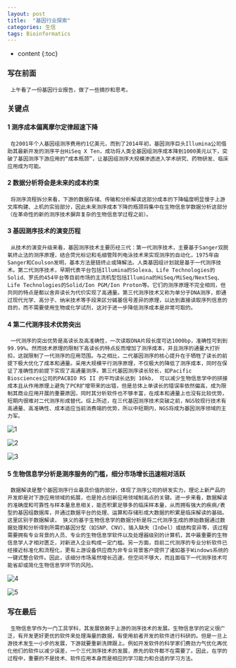 ```yaml
---
layout: post
title:  "基因行业探索"
categories: 生信 
tags: Bioinformatics
---
```


* content
{:toc}

### 写在前面

     上午看了一份基因行业报告，做了一些摘抄和思考。

### 关键点


#### 1 测序成本偏离摩尔定律超速下降

     在2001年个人基因组测序费用约1亿美元，而到了2014年初，基因测序巨头Illumina公司借助其最新开发的测序平台HiSeq X Ten，成功将人类全基因组测序成本降到1000美元以下，突破了基因测序下游应用的“成本瓶颈”，让基因组测序大规模渗透进入学术研究、药物研发、临床应用成为可能。


#### 2 数据分析将会是未来的成本约束

     将测序流程拆分来看，下游的数据存储、传输和分析解读这部分成本的下降幅度明显慢于上游文库构建、上机的实验部分，因此未来测序成本下降的瓶颈将集中在生物信息学数据分析这部分（在革命性的新的测序技术摒弃复杂的生物信息学过程之前）。


#### 3 基因测序技术的演变历程

     从技术的演变升级来看，基因测序技术主要历经三代：第一代测序技术，主要基于Sanger双脱氧终止法的测序原理，结合荧光标记和毛细管阵列电泳技术来实现测序的自动化，1975年由Sanger和Coulson发明，基本方法是链终止或降解法。人类基因组计划就是基于一代测序技术。第二代测序技术，早期代表平台包括Illumina的Solexa、Life Technologies的Solid、罗氏的454平台等目前市场的主流机型包括Illumina的HiSeq/MiSeq/NextSeq、Life Technologies的Solid/Ion PGM/Ion Proton等。它们的测序原理不完全相同，但共同的特点是都以舍弃读长为代价实现了高通量。第三代测序技术又称为单分子DNA测序，即通过现代光学、高分子、纳米技术等手段来区分碱基信号差异的原理，以达到直接读取序列信息的目的，而不需要使用生物或化学试剂，这对于进一步降低测序成本是非常可取的。


#### 4 第二代测序技术优势突出

     一代测序的突出优势是高读长及高准确性，一次读取DNA片段长度可达1000bp，准确性可到到99.99%。然而技术原理的限制下高读长的特点反而增加了测序成本，并且测序的通量大打折扣，这就限制了一代测序的应用范围。与之相比，二代基因测序的核心提升在于牺牲了读长的前提下极大优化了成本和通量。采用大规模平行测序原理，不仅极大的降低了测序成本，同时在保证了准确性的前提下实现了高通量测序。第三代基因测序读长较长，如Pacific Biosciences公司的PACBIO RS II 的平均读长达到 10kb， 可以减少生物信息学中的拼接成本且从作用原理上避免了PCR扩增带来的出错，但是总体上单读长的错误率依然偏高，成为限制其商业应用开展的重要原因，同时其分析软件也不够丰富，在成本和通量上也没有比较优势， 短期内很难对二代测序形成替代。综上所述，在三代基因测序技术突破之前，NGS较现行技术有高通量、高准确性、成本适应当前消费端的优势，所以中短期内，NGS将成为基因测序领域的主力军。

![1](http://o7zaxp1i2.bkt.clouddn.com/836d0f3e-ddb3-4011-a4f2-18b1cc9ceaaa.png)

![2](http://o7zaxp1i2.bkt.clouddn.com/a22d4439-7087-4088-902f-7c0d5e36613f.png)

![3](http://o7zaxp1i2.bkt.clouddn.com/9b0c98b7-d43e-443f-a263-485d4fd31f69.png)


#### 5 生物信息学分析是测序服务的门槛，细分市场增长迅速相对活跃

     数据解读是整个基因测序行业最具价值的部分，体现了测序公司的研发实力，理论上新产品的开发即是对下游应用领域的拓展，也是抢占创新应用领域制高点的关键。进一步来看，数据解读的准确度和可靠性与样本量息息相关，能否积累足够多的临床样本量，从而拥有强大的疾病/表型的基因组数据库，并通过数据平台的处理、运算和存储形成大数据的积累是临床解读的基础。这里区别于数据解读， 狭义的基于生物信息学的数据分析是将二代测序生成的原始数据通过数据处理和分析得到所需的基因分型（如SNP、CNV）、插入缺失（InDel）或结构变异等，该过程需要拥有专业背景的人员、专业的生物信息学软件以及处理器级别的计算机，其中最重要的生物信息学人才相对匮乏，对新进入企业构成一定门槛。另一方面，目前二代测序的专业分析软件已经接近标准化和流程化，更有上游设备供应商为非专业背景客户提供了诸如基于Windows系统的一键式整合软件。因此，该细分市场虽然增长迅速，但空间不够大，而且面临下一代测序技术可能省却或简化生物信息学环节的风险。

![4](http://o7zaxp1i2.bkt.clouddn.com/56eaae63-f790-4adb-89b1-efd85dfa4f13.png)

![5](http://o7zaxp1i2.bkt.clouddn.com/77d6fbba-652b-4f8c-a66f-64d578c9fc03.png)


### 写在最后

     生物信息学作为一门工具学科，其发展依赖于上游的测序技术的发展。生物信息学的定义很广泛，有开发更好更优的软件来处理海量的数据，有使用前者开发的软件进行科研的。但是一旦上游技术发生一小步的发展，下游就要重新洗牌跟上。例如开发软件的科学家们费劲力气优化再优化他们的软件以减少误差，一个三代测序技术的发展，原先的软件都不在需要了。因此，在学的过程中，重要的不是技术、软件应用本身而是相应的学习能力和合适的学习方法。

